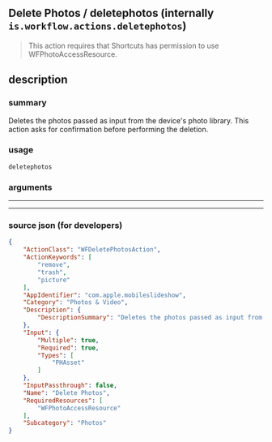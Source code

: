 
## Delete Photos / deletephotos (internally `is.workflow.actions.deletephotos`)

> This action requires that Shortcuts has permission to use WFPhotoAccessResource.


## description

### summary

Deletes the photos passed as input from the device's photo library. This action asks for confirmation before performing the deletion.


### usage
```
deletephotos 
```

### arguments

---



---

### source json (for developers)

```json
{
	"ActionClass": "WFDeletePhotosAction",
	"ActionKeywords": [
		"remove",
		"trash",
		"picture"
	],
	"AppIdentifier": "com.apple.mobileslideshow",
	"Category": "Photos & Video",
	"Description": {
		"DescriptionSummary": "Deletes the photos passed as input from the device's photo library. This action asks for confirmation before performing the deletion."
	},
	"Input": {
		"Multiple": true,
		"Required": true,
		"Types": [
			"PHAsset"
		]
	},
	"InputPassthrough": false,
	"Name": "Delete Photos",
	"RequiredResources": [
		"WFPhotoAccessResource"
	],
	"Subcategory": "Photos"
}
```
